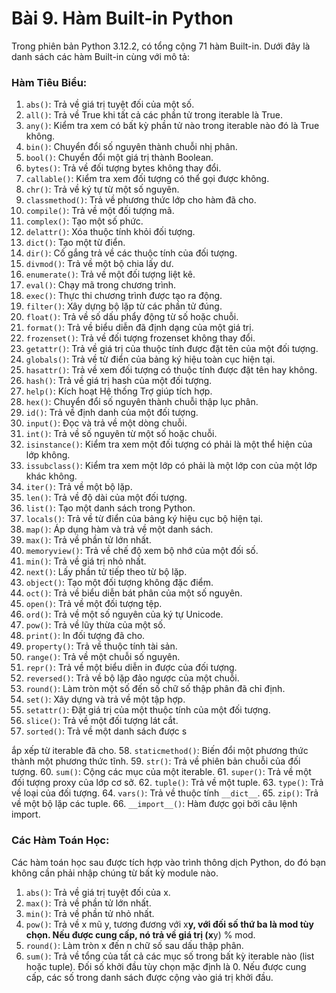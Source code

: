 # Bài 9. Hàm Built-in Python

Trong phiên bản Python 3.12.2, có tổng cộng 71 hàm Built-in. Dưới đây là danh sách các hàm Built-in cùng với mô tả:

### Hàm Tiêu Biểu:

1. `abs()`: Trả về giá trị tuyệt đối của một số.
2. `all()`: Trả về True khi tất cả các phần tử trong iterable là True.
3. `any()`: Kiểm tra xem có bất kỳ phần tử nào trong iterable nào đó là True không.
4. `bin()`: Chuyển đổi số nguyên thành chuỗi nhị phân.
5. `bool()`: Chuyển đổi một giá trị thành Boolean.
6. `bytes()`: Trả về đối tượng bytes không thay đổi.
7. `callable()`: Kiểm tra xem đối tượng có thể gọi được không.
8. `chr()`: Trả về ký tự từ một số nguyên.
9. `classmethod()`: Trả về phương thức lớp cho hàm đã cho.
10. `compile()`: Trả về một đối tượng mã.
11. `complex()`: Tạo một số phức.
12. `delattr()`: Xóa thuộc tính khỏi đối tượng.
13. `dict()`: Tạo một từ điển.
14. `dir()`: Cố gắng trả về các thuộc tính của đối tượng.
15. `divmod()`: Trả về một bộ chia lấy dư.
16. `enumerate()`: Trả về một đối tượng liệt kê.
17. `eval()`: Chạy mã trong chương trình.
18. `exec()`: Thực thi chương trình được tạo ra động.
19. `filter()`: Xây dựng bộ lặp từ các phần tử đúng.
20. `float()`: Trả về số dấu phẩy động từ số hoặc chuỗi.
21. `format()`: Trả về biểu diễn đã định dạng của một giá trị.
22. `frozenset()`: Trả về đối tượng frozenset không thay đổi.
23. `getattr()`: Trả về giá trị của thuộc tính được đặt tên của một đối tượng.
24. `globals()`: Trả về từ điển của bảng ký hiệu toàn cục hiện tại.
25. `hasattr()`: Trả về xem đối tượng có thuộc tính được đặt tên hay không.
26. `hash()`: Trả về giá trị hash của một đối tượng.
27. `help()`: Kích hoạt Hệ thống Trợ giúp tích hợp.
28. `hex()`: Chuyển đổi số nguyên thành chuỗi thập lục phân.
29. `id()`: Trả về định danh của một đối tượng.
30. `input()`: Đọc và trả về một dòng chuỗi.
31. `int()`: Trả về số nguyên từ một số hoặc chuỗi.
32. `isinstance()`: Kiểm tra xem một đối tượng có phải là một thể hiện của lớp không.
33. `issubclass()`: Kiểm tra xem một lớp có phải là một lớp con của một lớp khác không.
34. `iter()`: Trả về một bộ lặp.
35. `len()`: Trả về độ dài của một đối tượng.
36. `list()`: Tạo một danh sách trong Python.
37. `locals()`: Trả về từ điển của bảng ký hiệu cục bộ hiện tại.
38. `map()`: Áp dụng hàm và trả về một danh sách.
39. `max()`: Trả về phần tử lớn nhất.
40. `memoryview()`: Trả về chế độ xem bộ nhớ của một đối số.
41. `min()`: Trả về giá trị nhỏ nhất.
42. `next()`: Lấy phần tử tiếp theo từ bộ lặp.
43. `object()`: Tạo một đối tượng không đặc điểm.
44. `oct()`: Trả về biểu diễn bát phân của một số nguyên.
45. `open()`: Trả về một đối tượng tệp.
46. `ord()`: Trả về một số nguyên của ký tự Unicode.
47. `pow()`: Trả về lũy thừa của một số.
48. `print()`: In đối tượng đã cho.
49. `property()`: Trả về thuộc tính tài sản.
50. `range()`: Trả về một chuỗi số nguyên.
51. `repr()`: Trả về một biểu diễn in được của đối tượng.
52. `reversed()`: Trả về bộ lặp đảo ngược của một chuỗi.
53. `round()`: Làm tròn một số đến số chữ số thập phân đã chỉ định.
54. `set()`: Xây dựng và trả về một tập hợp.
55. `setattr()`: Đặt giá trị của một thuộc tính của một đối tượng.
56. `slice()`: Trả về một đối tượng lát cắt.
57. `sorted()`: Trả về một danh sách được s

ắp xếp từ iterable đã cho.
58. `staticmethod()`: Biến đổi một phương thức thành một phương thức tĩnh.
59. `str()`: Trả về phiên bản chuỗi của đối tượng.
60. `sum()`: Cộng các mục của một iterable.
61. `super()`: Trả về một đối tượng proxy của lớp cơ sở.
62. `tuple()`: Trả về một tuple.
63. `type()`: Trả về loại của đối tượng.
64. `vars()`: Trả về thuộc tính `__dict__`.
65. `zip()`: Trả về một bộ lặp các tuple.
66. `__import__()`: Hàm được gọi bởi câu lệnh import.

### Các Hàm Toán Học:

Các hàm toán học sau được tích hợp vào trình thông dịch Python, do đó bạn không cần phải nhập chúng từ bất kỳ module nào.

1. `abs()`: Trả về giá trị tuyệt đối của x.
2. `max()`: Trả về phần tử lớn nhất.
3. `min()`: Trả về phần tử nhỏ nhất.
4. `pow()`: Trả về x mũ y, tương đương với x**y, với đối số thứ ba là mod tùy chọn. Nếu được cung cấp, nó trả về giá trị (x**y) % mod.
5. `round()`: Làm tròn x đến n chữ số sau dấu thập phân.
6. `sum()`: Trả về tổng của tất cả các mục số trong bất kỳ iterable nào (list hoặc tuple). Đối số khởi đầu tùy chọn mặc định là 0. Nếu được cung cấp, các số trong danh sách được cộng vào giá trị khởi đầu.